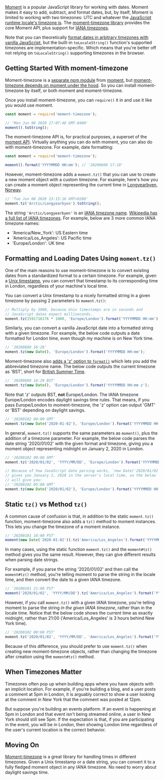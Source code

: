 [Moment](/formatting-javascript-dates-with-moment-js.html) is a popular JavaScript library for working with dates. Moment makes it easy to add, subtract, and format dates, but, by itself, Moment is limited to working with two timezones: UTC and whatever the [JavaScript runtime locale's timezone is](https://developer.mozilla.org/en-US/docs/Web/JavaScript/Reference/Global_Objects/Date/getTimezoneOffset). The [moment-timezone library](https://momentjs.com/timezone/) provides the core Moment API, plus support for [IANA timezones](https://www.iana.org/time-zones).

Note that you can theoretically [format dates in arbitrary timezones with vanilla JavaScript](https://masteringjs.io/tutorials/fundamentals/date_format#timezones), but the built-in `toLocaleString()` function's supported timezones are implementation-specific. Which means that you're better off not relying on `toLocaleString()` supporting timezones in the browser.

Getting Started With moment-timezone
-------------------------------

Moment-timezone is a [separate npm module](https://www.npmjs.com/package/moment-timezone) from [moment](https://www.npmjs.com/package/moment), but [moment-timezone depends on moment under the hood](https://github.com/moment/moment-timezone/blob/063a95053afdfca0cbe8fb035271205d5f0ac417/package.json#L31). So you can install moment-timezone by itself, or both moment and moment-timezone.

Once you install moment-timezone, you can `require()` it in and use it like you would use moment.

```javascript
const moment = require('moment-timezone');

// 'Mon Jun 08 2020 17:07:46 GMT-0400'
moment().toString();
```

The moment-timezone API is, for practical purposes, a superset of the [moment API](/formatting-javascript-dates-with-moment-js.html). Virtually anything you can do with moment,
you can also do with moment-timezone. For example, date formatting:

```javascript
const moment = require('moment-timezone');

moment().format('YYYYMMDD HH:mm'); // '20200608 17:10'
```

However, moment-timezone adds a `moment.tz()` that you can use to create a
new moment object with a custom timezone. For example, here's how you can
create a moment object representing the current time in [Longyearbyen, Norway](https://en.wikipedia.org/wiki/Longyearbyen).

```javascript
// 'Tue Jun 08 2020 23:13:16 GMT+0200'
moment.tz('Arctic/Longyearbyen').toString();
```

The string `'Arctic/Longyearbyen'` is an [IANA timezone name](https://en.wikipedia.org/wiki/Tz_database).
[Wikipedia has a full list of IANA timezones](https://en.wikipedia.org/wiki/List_of_tz_database_time_zones).
For example, below are 3 more common IANA timezone names:

- 'America/New_York': US Eastern time
- 'America/Los_Angeles': US Pacific time
- 'Europe/London': UK time

Formatting and Loading Dates Using `moment.tz()`
-------------------------

One of the main reasons to use moment-timezone is to convert existing dates
from a standardized format to a certain timezone. For example, given a
[Unix timestamp](https://www.unixtimestamp.com/index.php), you can convert
that timestamp to its corresponding time in London, regardless of your
machine's local time.

You can convert a Unix timestamp to a nicely formatted string in a given
timezone by passing 2 parameters to `moment.tz()`:

```javascript
// Multiply by 1000, because Unix timestamps are in seconds and
// JavaScript dates expect milliseconds.
moment.tz(1591716176 * 1000, 'Europe/London').format('YYYYMMDD HH:mm'); // '20200609 16:22'
```

Similarly, you can convert a vanilla JavaScript date into a formatted
string with a given timezone. For example, the below code outputs a
date formatted for London time, even though my machine is on New York time.

```javascript
// '20200609 16:26'
moment.tz(new Date(), 'Europe/London').format('YYYYMMDD HH:mm');
```

Moment-timezone also [adds a 'z' option to `format()`](https://momentjs.com/timezone/docs/#/using-timezones/formatting/) which lets you add the abbreviated timezone name. The below code
outputs the current timezone as 'BST', short for [British Summer Time](https://en.wikipedia.org/wiki/British_Summer_Time).


```javascript
// '20200609 16:29 BST'
moment.tz(new Date(), 'Europe/London').format('YYYYMMDD HH:mm z');
```

Note that 'z' outputs BST, **not** Europe/London. The IANA timezone Europe/London
encodes daylight savings time rules. That means, if you pass Europe/London to moment-timezone, the
'z' option can output 'GMT' or 'BST' depending on daylight savings.

```javascript
// '20200102 00:00 GMT'
moment.tz(new Date('2020-01-02'), 'Europe/London').format('YYYYMMDD HH:mm z');
```

In general, `moment.tz()` supports the same parameters as `moment()`,
plus the addition of a timezone parameter. For example, the below code
parses the date string '2020/01/02' with the given format and timezone,
giving you a moment object representing midnight on January 2, 2020
in London.

```javascript
// '20200102 00:00 GMT'
moment.tz('2020/01/02', 'YYYY/MM/DD', 'Europe/London').format('YYYYMMDD HH:mm z');

// Because of how JavaScript date parsing works, `new Date('2020/01/02')`
// gives you January 2, 2020 in the server's local time, so the below
// will give you:
// '20200102 05:00 GMT'
moment.tz(new Date('2020/01/02'), 'Europe/London').format('YYYYMMDD HH:mm z');
```

Static `tz()` vs Method `tz()`
-------------------------

A common cause of confusion is that, in addition to the static `moment.tz()`
function, moment-timezone also adds a `tz()` method to moment instances.
This lets you change the timezone of a moment instance.

```javascript
// '20200101 16:00 PST'
moment(new Date('2020-01-02')).tz('America/Los_Angeles').format('YYYYMMDD HH:mm z');
```

In many cases, using the static function `moment.tz()` and the `moment#tz()` method
gives you the same result. However, they can give different results when parsing
date strings.

For example, if you parse the string '2020/01/02' and then call the `moment#tz()`
method, you're telling moment to parse the string in the locale time, and
then convert the date to a given IANA timezone.

```javascript
// '20200101 21:00 PST'
moment('2020/01/02', 'YYYY/MM/DD').tz('America/Los_Angeles').format('YYYYMMDD HH:mm z');
```

However, if you call `moment.tz()` with a given IANA timezone, you're telling
moment to parse the string _in the given IANA timezone_, rather than in the
locale time. Notice that the below code shows the current time as exactly
midnight, rather than 21:00 ('America/Los_Angeles' is 3 hours behind New York time).

```javascript
// '20200102 00:00 PST'
moment.tz('2020/01/02', 'YYYY/MM/DD', 'America/Los_Angeles').format('YYYYMMDD HH:mm z');
```

Because of this difference, you should prefer to use `moment.tz()` when creating
new moment-timezone objects, rather than changing the timezone after creation
using the `moment#tz()` method.

When Timezones Matter
--------------

Timezones often pop up when building apps where you have objects with an
implicit location. For example, if you're building a blog, and a user posts
a comment at 5pm in London, it is arguably correct to show a user looking
at the comment in New York that the comment was posted at 12pm.

But suppose you're building an events platform. If an event is happening
at 5pm in London and that event isn't being streamed online, a user in
New York should still see 5pm. If the expectation is that, if you are
participating in the event, you will be in London, then showing London
time regardless of the user's current location is the correct behavior.

Moving On
---------

[Moment-timezone](https://www.npmjs.com/package/moment-timezone) is a great library for handling times in different timezones. Given a Unix timestamp or a date string, you can convert it to a
fully fledged moment object in any IANA timezone. No need to worry about daylight savings time.